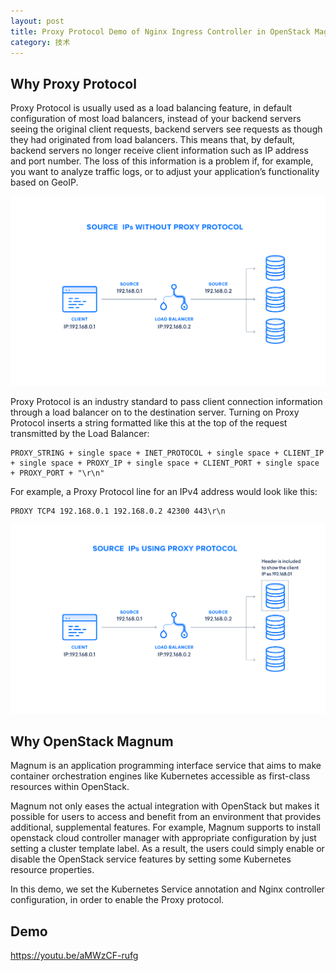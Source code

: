 ```yaml
---
layout: post
title: Proxy Protocol Demo of Nginx Ingress Controller in OpenStack Magnum Cluster
category: 技术
---
```


## Why Proxy Protocol

Proxy Protocol is usually used as a load balancing feature, in default configuration of most load balancers, instead of your backend servers seeing the original client requests, backend servers see requests as though they had originated from load balancers. This means that, by default, backend servers no longer receive client information such as IP address and port number. The loss of this information is a problem if, for example, you want to analyze traffic logs, or to adjust your application’s functionality based on GeoIP.

![](/images/2019-08-04-proxy-protocol-nginx-ingress-controller/1.png)

Proxy Protocol is an industry standard to pass client connection information through a load balancer on to the destination server. Turning on Proxy Protocol inserts a string formatted like this at the top of the request transmitted by the Load Balancer:

```
PROXY_STRING + single space + INET_PROTOCOL + single space + CLIENT_IP + single space + PROXY_IP + single space + CLIENT_PORT + single space + PROXY_PORT + "\r\n"
```

For example, a Proxy Protocol line for an IPv4 address would look like this:

```
PROXY TCP4 192.168.0.1 192.168.0.2 42300 443\r\n
```

![](/images/2019-08-04-proxy-protocol-nginx-ingress-controller/2.png)

## Why OpenStack Magnum

Magnum is an application programming interface service that aims to make container orchestration engines like Kubernetes accessible as first-class resources within OpenStack.

Magnum not only eases the actual integration with OpenStack but makes it possible for users to access and benefit from an environment that provides additional, supplemental features. For example, Magnum supports to install openstack cloud controller manager with appropriate configuration by just setting a cluster template label. As a result, the users could simply enable or disable the OpenStack service features by setting some Kubernetes resource properties.

In this demo, we set the Kubernetes Service annotation and Nginx controller configuration, in order to enable the Proxy protocol.

## Demo

https://youtu.be/aMWzCF-rufg